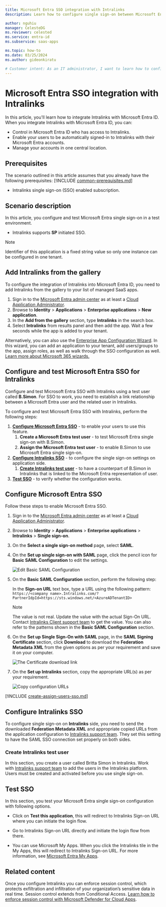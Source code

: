 ```yaml
---
title: Microsoft Entra SSO integration with Intralinks
description: Learn how to configure single sign-on between Microsoft Entra ID and Intralinks.

author: nguhiu
manager: CelesteDG
ms.reviewer: celested
ms.service: entra-id
ms.subservice: saas-apps

ms.topic: how-to
ms.date: 03/25/2024
ms.author: gideonkiratu

# Customer intent: As an IT administrator, I want to learn how to configure single sign-on between Microsoft Entra ID and Intralinks so that I can control who has access to Intralinks, enable automatic sign-in with Microsoft Entra accounts, and manage my accounts in one central location.
---
```

# Microsoft Entra SSO integration with Intralinks

In this article,  you'll learn how to integrate Intralinks with Microsoft Entra ID. When you integrate Intralinks with Microsoft Entra ID, you can:

* Control in Microsoft Entra ID who has access to Intralinks.
* Enable your users to be automatically signed-in to Intralinks with their Microsoft Entra accounts.
* Manage your accounts in one central location.

## Prerequisites
The scenario outlined in this article assumes that you already have the following prerequisites:
[!INCLUDE [common-prerequisites.md](~/identity/saas-apps/includes/common-prerequisites.md)]
* Intralinks single sign-on (SSO) enabled subscription.

## Scenario description

In this article,  you configure and test Microsoft Entra single sign-on in a test environment.

* Intralinks supports **SP** initiated SSO.

> [!NOTE]
> Identifier of this application is a fixed string value so only one instance can be configured in one tenant.

## Add Intralinks from the gallery

To configure the integration of Intralinks into Microsoft Entra ID, you need to add Intralinks from the gallery to your list of managed SaaS apps.

1. Sign in to the [Microsoft Entra admin center](https://entra.microsoft.com) as at least a [Cloud Application Administrator](~/identity/role-based-access-control/permissions-reference.md#cloud-application-administrator).
1. Browse to **Identity** > **Applications** > **Enterprise applications** > **New application**.
1. In the **Add from the gallery** section, type **Intralinks** in the search box.
1. Select **Intralinks** from results panel and then add the app. Wait a few seconds while the app is added to your tenant.

 Alternatively, you can also use the [Enterprise App Configuration Wizard](https://portal.office.com/AdminPortal/home?Q=Docs#/azureadappintegration). In this wizard, you can add an application to your tenant, add users/groups to the app, assign roles, as well as walk through the SSO configuration as well. [Learn more about Microsoft 365 wizards.](/microsoft-365/admin/misc/azure-ad-setup-guides)

<a name='configure-and-test-azure-ad-sso-for-intralinks'></a>

## Configure and test Microsoft Entra SSO for Intralinks

Configure and test Microsoft Entra SSO with Intralinks using a test user called **B.Simon**. For SSO to work, you need to establish a link relationship between a Microsoft Entra user and the related user in Intralinks.

To configure and test Microsoft Entra SSO with Intralinks, perform the following steps:

1. **[Configure Microsoft Entra SSO](#configure-azure-ad-sso)** - to enable your users to use this feature.
    1. **Create a Microsoft Entra test user** - to test Microsoft Entra single sign-on with B.Simon.
    1. **Assign the Microsoft Entra test user** - to enable B.Simon to use Microsoft Entra single sign-on.
1. **[Configure Intralinks SSO](#configure-intralinks-sso)** - to configure the single sign-on settings on application side.
    1. **[Create Intralinks test user](#create-intralinks-test-user)** - to have a counterpart of B.Simon in Intralinks that is linked to the Microsoft Entra representation of user.
1. **[Test SSO](#test-sso)** - to verify whether the configuration works.

<a name='configure-azure-ad-sso'></a>

## Configure Microsoft Entra SSO

Follow these steps to enable Microsoft Entra SSO.

1. Sign in to the [Microsoft Entra admin center](https://entra.microsoft.com) as at least a [Cloud Application Administrator](~/identity/role-based-access-control/permissions-reference.md#cloud-application-administrator).
1. Browse to **Identity** > **Applications** > **Enterprise applications** > **Intralinks** > **Single sign-on**.
1. On the **Select a single sign-on method** page, select **SAML**.
1. On the **Set up single sign-on with SAML** page, click the pencil icon for **Basic SAML Configuration** to edit the settings.

   ![Edit Basic SAML Configuration](common/edit-urls.png)

1. On the **Basic SAML Configuration** section, perform the following step:

    In the **Sign-on URL** text box, type a URL using the following pattern:
    `https://<company name>.Intralinks.com/?PartnerIdpId=https://sts.windows.net/<AzureADTenantID>`

	> [!NOTE]
	> The value is not real. Update the value with the actual Sign-On URL. Contact [Intralinks Client support team](https://www.intralinks.com/contact) to get the value. You can also refer to the patterns shown in the **Basic SAML Configuration** section.

1. On the **Set up Single Sign-On with SAML** page, in the **SAML Signing Certificate** section, click **Download** to download the **Federation Metadata XML** from the given options as per your requirement and save it on your computer.

	![The Certificate download link](common/metadataxml.png)

6. On the **Set up Intralinks** section, copy the appropriate URL(s) as per your requirement.

	![Copy configuration URLs](common/copy-configuration-urls.png)

<a name='create-an-azure-ad-test-user'></a>

[!INCLUDE [create-assign-users-sso.md](~/identity/saas-apps/includes/create-assign-users-sso.md)]

## Configure Intralinks SSO

To configure single sign-on on **Intralinks** side, you need to send the downloaded **Federation Metadata XML** and appropriate copied URLs from the application configuration to [Intralinks support team](https://www.intralinks.com/contact). They set this setting to have the SAML SSO connection set properly on both sides.

### Create Intralinks test user

In this section, you create a user called Britta Simon in Intralinks. Work with [Intralinks support team](https://www.intralinks.com/contact) to add the users in the Intralinks platform. Users must be created and activated before you use single sign-on.

## Test SSO

In this section, you test your Microsoft Entra single sign-on configuration with following options. 

* Click on **Test this application**, this will redirect to Intralinks Sign-on URL where you can initiate the login flow. 

* Go to Intralinks Sign-on URL directly and initiate the login flow from there.

* You can use Microsoft My Apps. When you click the Intralinks tile in the My Apps, this will redirect to Intralinks Sign-on URL. For more information, see [Microsoft Entra My Apps](/azure/active-directory/manage-apps/end-user-experiences#azure-ad-my-apps).

## Related content

Once you configure Intralinks you can enforce session control, which protects exfiltration and infiltration of your organization’s sensitive data in real time. Session control extends from Conditional Access. [Learn how to enforce session control with Microsoft Defender for Cloud Apps](/cloud-app-security/proxy-deployment-aad).

